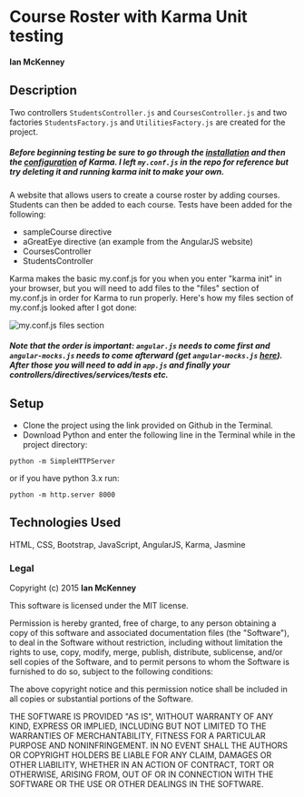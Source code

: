 # Course Roster with Karma Unit testing
#### Ian McKenney

## Description
Two controllers ```StudentsController.js``` and ```CoursesController.js``` and two factories ```StudentsFactory.js``` and ```UtilitiesFactory.js``` are created for the project.

##### Before beginning testing be sure to go through the [installation](http://karma-runner.github.io/0.13/intro/installation.html) and then the [configuration](http://karma-runner.github.io/0.13/config/configuration-file.html) of Karma.  I left ```my.conf.js``` in the repo for reference but try deleting it and running karma init to make your own.

A website that allows users to create a course roster by adding courses.  Students can then be added to each course.  Tests have been added for the following:

* sampleCourse directive
* aGreatEye directive (an example from the AngularJS website)
* CoursesController
* StudentsController

Karma makes the basic my.conf.js for you when you enter "karma init" in your browser, but you will need to add files to the "files" section of my.conf.js in order for Karma to run properly.  Here's how my files section of my.conf.js looked after I got done:

![my.conf.js files section](https://github.com/IanMcKe/courseRosterUnitTests/blob/master/my.conf.js_files.JPG)

##### Note that the order is important:  ```angular.js``` needs to come first and ```angular-mocks.js``` needs to come afterward (get ```angular-mocks.js``` [here](https://docs.angularjs.org/api/ngMock)).  After those you will need to add in ```app.js``` and finally your controllers/directives/services/tests etc.

## Setup

* Clone the project using the link provided on Github in the Terminal.
* Download Python and enter the following line in the Terminal while in the project directory:
```console
python -m SimpleHTTPServer
```
or if you have python 3.x run:
```console
python -m http.server 8000
```

## Technologies Used

HTML, CSS, Bootstrap, JavaScript, AngularJS, Karma, Jasmine

### Legal

Copyright (c) 2015 **Ian McKenney**

This software is licensed under the MIT license.

Permission is hereby granted, free of charge, to any person obtaining a copy
of this software and associated documentation files (the "Software"), to deal
in the Software without restriction, including without limitation the rights
to use, copy, modify, merge, publish, distribute, sublicense, and/or sell
copies of the Software, and to permit persons to whom the Software is
furnished to do so, subject to the following conditions:

The above copyright notice and this permission notice shall be included in
all copies or substantial portions of the Software.

THE SOFTWARE IS PROVIDED "AS IS", WITHOUT WARRANTY OF ANY KIND, EXPRESS OR
IMPLIED, INCLUDING BUT NOT LIMITED TO THE WARRANTIES OF MERCHANTABILITY,
FITNESS FOR A PARTICULAR PURPOSE AND NONINFRINGEMENT. IN NO EVENT SHALL THE
AUTHORS OR COPYRIGHT HOLDERS BE LIABLE FOR ANY CLAIM, DAMAGES OR OTHER
LIABILITY, WHETHER IN AN ACTION OF CONTRACT, TORT OR OTHERWISE, ARISING FROM,
OUT OF OR IN CONNECTION WITH THE SOFTWARE OR THE USE OR OTHER DEALINGS IN
THE SOFTWARE.
